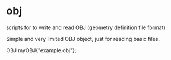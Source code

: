 # obj
scripts for to write and read OBJ (geometry definition file format) 

Simple and very limited OBJ object, just for reading basic files.

OBJ myOBJ{"example.obj"};
